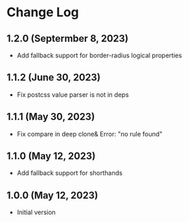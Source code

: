 # Change Log

## 1.2.0 (Septermber 8, 2023)

- Add fallback support for border-radius logical properties

## 1.1.2 (June 30, 2023)

- Fix postcss value parser is not in deps

## 1.1.1 (May 30, 2023)

- Fix compare in deep clone& Error: "no rule found"

## 1.1.0 (May 12, 2023)

- Add fallback support for shorthands

## 1.0.0 (May 12, 2023)

- Initial version
